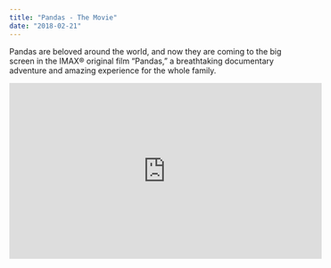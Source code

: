 ```yaml
---
title: "Pandas - The Movie"
date: "2018-02-21"
---
```


Pandas are beloved around the world, and now they are coming to the big screen in the IMAX® original film “Pandas,” a breathtaking documentary adventure and amazing experience for the whole family.

<iframe width="560" height="315" src="https://www.youtube.com/embed/r3eaGCk2Acs" frameborder="0" allowfullscreen></iframe>